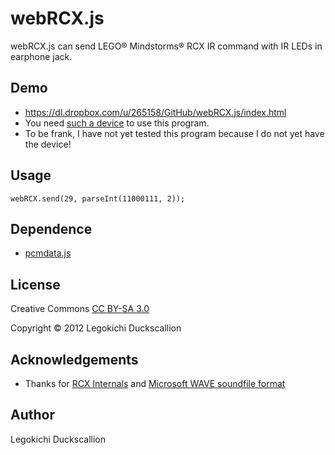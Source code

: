 webRCX.js
======================
  webRCX.js can send LEGO® Mindstorms® RCX IR command with IR LEDs in earphone jack.

Demo
----------
* https://dl.dropbox.com/u/265158/GitHub/webRCX.js/index.html
* You need [such a device](http://www.hackint0sh.org/hardware-131/icouchpotatoe-your-iphone-itouch-universal-infrared-remote-control-35975.htm) to use this program.
* To be frank, I have not yet tested this program because I do not yet have the device!

Usage
----------
    webRCX.send(29, parseInt(11000111, 2));

Dependence
----------
* [pcmdata.js](https://github.com/jussi-kalliokoski/pcmdata.js/)

License
----------
Creative Commons [CC BY-SA 3.0](http://creativecommons.org/licenses/by-sa/3.0/)

Copyright &copy; 2012 Legokichi Duckscallion

Acknowledgements
----------
* Thanks for [RCX Internals](http://www.mralligator.com/rcx/) and 
[Microsoft WAVE soundfile format](https://ccrma.stanford.edu/courses/422/projects/WaveFormat/)

Author
----------
Legokichi Duckscallion